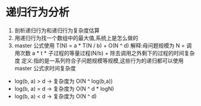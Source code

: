 # 递归行为分析

1. 剖析递归行为和递归行为复杂度估算
2. 用递归行为找一个数组中的最大值,系统上是怎么做的
3. master 公式使用
   T(N) = a \* T(N / b) + O(N ^ d)
   解释:母问题规模为 N = 调用次数 a \* t \* 子过程的等量过程(N/b) + 除去调用之外剩下的过程的时间复杂度
   定义:指的是一系列符合子问题规模等规模,这些行为的递归都可以使用 master 公式求时间复杂度

- log(b, a) > d -> 复杂度为 O(N ^ log(b,a))
- log(b, a) = d -> 复杂度为 O(N ^ d \* logN)
- log(b, a) < d -> 复杂度为 O(N ^ d)
